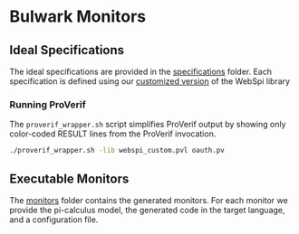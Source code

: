 # Bulwark Monitors

## Ideal Specifications

The ideal specifications are provided in the [specifications](./specifications) folder. 
Each specification is defined using our [customized version](./specifications/webspi_custom.pvl) of the WebSpi library 

### Running ProVerif

The `proverif_wrapper.sh` script simplifies ProVerif output by showing only color-coded RESULT lines from the ProVerif invocation.

```sh
./proverif_wrapper.sh -lib webspi_custom.pvl oauth.pv
```

## Executable Monitors

The [monitors](./monitors) folder contains the generated monitors. 
For each monitor we provide the pi-calculus model, the generated code in the target language, and a configuration file.
